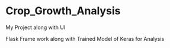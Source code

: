 # Crop_Growth_Analysis
My Project along with UI

Flask Frame work along with Trained Model of Keras for Analysis


